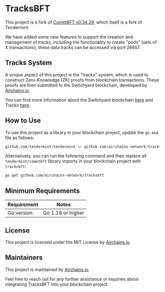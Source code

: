 # TracksBFT

This project is a fork of [CometBFT v0.34.29](https://github.com/cometbft/cometbft/tree/v0.34.29), which itself is a fork of Tendermint.

We have added some new features to support the creation and management of tracks, including the functionality to create "pods" (sets of X transactions), these data tracks can be accessed via port 26657.

## Tracks System

A unique aspect of this project is the "tracks" system, which is used to construct Zero-Knowledge (ZK) proofs from blockchain transactions. These proofs are then submitted to the Switchyard blockchain, developed by [Airchains.io](https://airchains.io).

You can find more information about the Switchyard blockchain [here](https://github.com/airchains-network/junction) and Tracks [here](https://github.com/airchains-network/tracks).
## How to Use

To use this project as a library in your blockchain project, update the `go.mod` file as follows:

```go
github.com/tendermint/tendermint => github.com/airchains-network/tracksbft v0.0.1
```

Alternatively, you can run the following command and then replace all `tendermint/cometbft` library imports in your blockchain project with `tracksbft`:

```bash
go get github.com/airchains-network/tracksbft
```

## Minimum Requirements

| Requirement | Notes             |
|-------------|-------------------|
| Go version  | Go 1.19 or higher |

## License

This project is licensed under the MIT License by [Airchains.io](https://airchains.io).

## Maintainers

This project is maintained by [Airchains.io](https://airchains.io).

Feel free to reach out for any further assistance or inquiries about integrating TracksBFT into your blockchain project.
